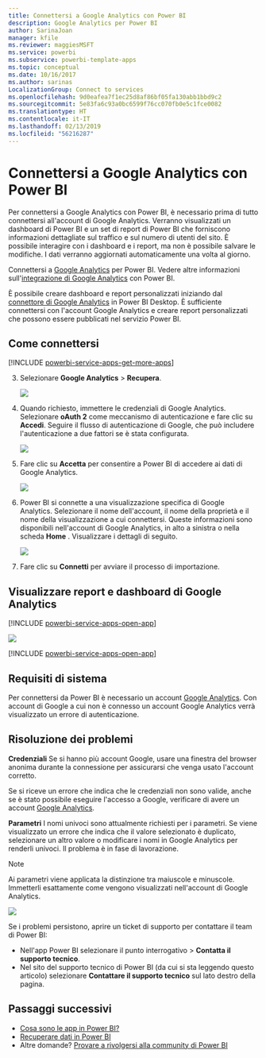```yaml
---
title: Connettersi a Google Analytics con Power BI
description: Google Analytics per Power BI
author: SarinaJoan
manager: kfile
ms.reviewer: maggiesMSFT
ms.service: powerbi
ms.subservice: powerbi-template-apps
ms.topic: conceptual
ms.date: 10/16/2017
ms.author: sarinas
LocalizationGroup: Connect to services
ms.openlocfilehash: 9d0eafea7f1ec25d8af86bf05fa130abb1bbd9c2
ms.sourcegitcommit: 5e83fa6c93a0bc6599f76cc070fb0e5c1fce0082
ms.translationtype: HT
ms.contentlocale: it-IT
ms.lasthandoff: 02/13/2019
ms.locfileid: "56216287"
---
```

# <a name="connect-to-google-analytics-with-power-bi"></a>Connettersi a Google Analytics con Power BI
Per connettersi a Google Analytics con Power BI, è necessario prima di tutto connettersi all'account di Google Analytics. Verranno visualizzati un dashboard di Power BI e un set di report di Power BI che forniscono informazioni dettagliate sul traffico e sul numero di utenti del sito. È possibile interagire con i dashboard e i report, ma non è possibile salvare le modifiche. I dati verranno aggiornati automaticamente una volta al giorno.

Connettersi a [Google Analytics](https://app.powerbi.com/getdata/services/google-analytics) per Power BI. Vedere altre informazioni sull'[integrazione di Google Analytics](https://powerbi.microsoft.com/integrations/google-analytics) con Power BI.

È possibile creare dashboard e report personalizzati iniziando dal [connettore di Google Analytics](service-google-analytics-connector.md) in Power BI Desktop. È sufficiente connettersi con l'account Google Analytics e creare report personalizzati che possono essere pubblicati nel servizio Power BI.

## <a name="how-to-connect"></a>Come connettersi
[!INCLUDE [powerbi-service-apps-get-more-apps](./includes/powerbi-service-apps-get-more-apps.md)]

3. Selezionare **Google Analytics** \> **Recupera**.
   
   ![](media/service-connect-to-google-analytics/ga.png)
4. Quando richiesto, immettere le credenziali di Google Analytics. Selezionare **oAuth 2** come meccanismo di autenticazione e fare clic su **Accedi**. Seguire il flusso di autenticazione di Google, che può includere l'autenticazione a due fattori se è stata configurata.
   
   ![](media/service-connect-to-google-analytics/creds.png)
5. Fare clic su **Accetta** per consentire a Power BI di accedere ai dati di Google Analytics.
   
   ![](media/service-connect-to-google-analytics/googleanalytics.png)
6. Power BI si connette a una visualizzazione specifica di Google Analytics. Selezionare il nome dell'account, il nome della proprietà e il nome della visualizzazione a cui connettersi. Queste informazioni sono disponibili nell'account di Google Analytics, in alto a sinistra o nella scheda **Home** . Visualizzare i dettagli di seguito. 
   
   ![](media/service-connect-to-google-analytics/params2.png)
5. Fare clic su **Connetti** per avviare il processo di importazione. 

## <a name="view-the-google-analytics-dashboard-and-reports"></a>Visualizzare report e dashboard di Google Analytics
[!INCLUDE [powerbi-service-apps-open-app](./includes/powerbi-service-apps-open-app.md)]

   ![](media/service-connect-to-google-analytics/googleanalytics2.png)

[!INCLUDE [powerbi-service-apps-open-app](./includes/powerbi-service-apps-what-now.md)]

## <a name="system-requirements"></a>Requisiti di sistema
Per connettersi da Power BI è necessario un account [Google Analytics](https://www.google.com/analytics/). Con account di Google a cui non è connesso un account Google Analytics verrà visualizzato un errore di autenticazione.

## <a name="troubleshooting"></a>Risoluzione dei problemi
**Credenziali** Se si hanno più account Google, usare una finestra del browser anonima durante la connessione per assicurarsi che venga usato l'account corretto.

Se si riceve un errore che indica che le credenziali non sono valide, anche se è stato possibile eseguire l'accesso a Google, verificare di avere un account [Google Analytics](https://www.google.com/analytics/).

**Parametri** I nomi univoci sono attualmente richiesti per i parametri. Se viene visualizzato un errore che indica che il valore selezionato è duplicato, selezionare un altro valore o modificare i nomi in Google Analytics per renderli univoci. Il problema è in fase di lavorazione.

>[!NOTE]
>Ai parametri viene applicata la distinzione tra maiuscole e minuscole. Immetterli esattamente come vengono visualizzati nell'account di Google Analytics.

![](media/service-connect-to-google-analytics/pbi_googleanalytics1.png)

Se i problemi persistono, aprire un ticket di supporto per contattare il team di Power BI:

* Nell'app Power BI selezionare il punto interrogativo \> **Contatta il supporto tecnico**.
* Nel sito del supporto tecnico di Power BI (da cui si sta leggendo questo articolo) selezionare **Contattare il supporto tecnico** sul lato destro della pagina.

## <a name="next-steps"></a>Passaggi successivi
* [Cosa sono le app in Power BI?](service-create-distribute-apps.md)
* [Recuperare dati in Power BI](service-get-data.md)
* Altre domande? [Provare a rivolgersi alla community di Power BI](http://community.powerbi.com/)

